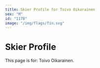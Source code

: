 ```yaml
---
title: Skier Profile for Toivo Oikarainen
sex: "M"
id: "1178"
image: "/img/flags/fin.svg" 
---
```


# Skier Profile

This page is for: Toivo Oikarainen.
    